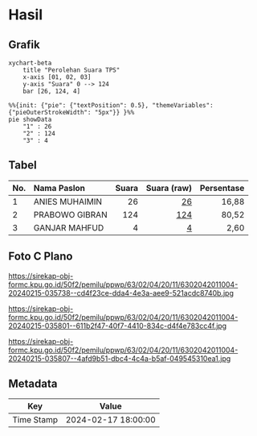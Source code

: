 # Hasil

## Grafik

```mermaid
xychart-beta
    title "Perolehan Suara TPS"
    x-axis [01, 02, 03]
    y-axis "Suara" 0 --> 124
    bar [26, 124, 4]
```

```mermaid
%%{init: {"pie": {"textPosition": 0.5}, "themeVariables": {"pieOuterStrokeWidth": "5px"}} }%%
pie showData
    "1" : 26
    "2" : 124
    "3" : 4
```

## Tabel

| No. | Nama Paslon    | Suara | Suara (raw) | Persentase |
|:--- |:-------------- | -----:| -----------:| ----------:|
| 1   | ANIES MUHAIMIN | 26    | [26][p-1]   | 16,88      |
| 2   | PRABOWO GIBRAN | 124   | [124][p-2]  | 80,52      |
| 3   | GANJAR MAHFUD  | 4     | [4][p-3]    | 2,60       |


[p-1]: https://github.com/gigit-pemilu/pemilu-2024-63-kalimantan-selatan/blob/main/pilpres/hitung-suara/sub/63-kalimantan-selatan/sub/02-kotabaru/sub/04-pulau-laut-timur/sub/2011-teluk-gosong/sub/004-tps/sub/paslon-1.txt
[p-2]: https://github.com/gigit-pemilu/pemilu-2024-63-kalimantan-selatan/blob/main/pilpres/hitung-suara/sub/63-kalimantan-selatan/sub/02-kotabaru/sub/04-pulau-laut-timur/sub/2011-teluk-gosong/sub/004-tps/sub/paslon-2.txt
[p-3]: https://github.com/gigit-pemilu/pemilu-2024-63-kalimantan-selatan/blob/main/pilpres/hitung-suara/sub/63-kalimantan-selatan/sub/02-kotabaru/sub/04-pulau-laut-timur/sub/2011-teluk-gosong/sub/004-tps/sub/paslon-3.txt

## Foto C Plano

https://sirekap-obj-formc.kpu.go.id/50f2/pemilu/ppwp/63/02/04/20/11/6302042011004-20240215-035738--cd4f23ce-dda4-4e3a-aee9-521acdc8740b.jpg

https://sirekap-obj-formc.kpu.go.id/50f2/pemilu/ppwp/63/02/04/20/11/6302042011004-20240215-035801--611b2f47-40f7-4410-834c-d4f4e783cc4f.jpg

https://sirekap-obj-formc.kpu.go.id/50f2/pemilu/ppwp/63/02/04/20/11/6302042011004-20240215-035807--4afd9b51-dbc4-4c4a-b5af-049545310ea1.jpg


## Metadata

| Key        | Value               |
| ---------- | ------------------- |
| Time Stamp | 2024-02-17 18:00:00 |



